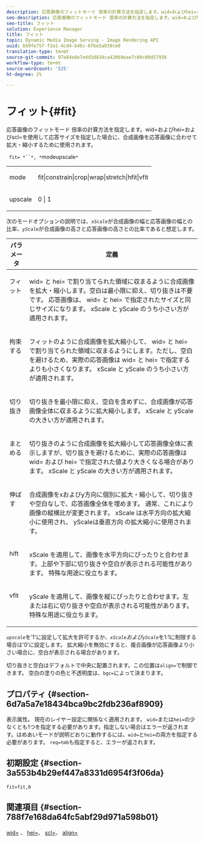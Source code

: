 ```yaml
---
description: 応答画像のフィットモード 倍率の計算方法を指定します。wid=およびhei=およびscl=を使用して応答サイズを指定した場合に、合成画像を応答画像に合わせて拡大・縮小するために使用されます。
seo-description: 応答画像のフィットモード 倍率の計算方法を指定します。wid=およびhei=およびscl=を使用して応答サイズを指定した場合に、合成画像を応答画像に合わせて拡大・縮小するために使用されます。
seo-title: フィット
solution: Experience Manager
title: フィット
topic: Dynamic Media Image Serving - Image Rendering API
uuid: 669fe757-f3a1-4cd4-b46c-6fbe5a039ce0
translation-type: tm+mt
source-git-commit: 97a84e8e7edd3d834ca42069eae7c09c00d57938
workflow-type: tm+mt
source-wordcount: '525'
ht-degree: 2%

---
```



# フィット{#fit}

応答画像のフィットモード 倍率の計算方法を指定します。wid=およびhei=およびscl=を使用して応答サイズを指定した場合に、合成画像を応答画像に合わせて拡大・縮小するために使用されます。

` fit= *``*, *`modeupscale`*`

<table id="simpletable_50FBDC6B7CB2448891DD0F491DEB5ACF"> 
 <tr class="strow"> 
  <td class="stentry"> <p> <span class="codeph"> <span class="varname"> mode  </span> </span> </p> </td> 
  <td class="stentry"> <p> <span class="codeph"> fit|constrain|crop|wrap|stretch|hfit|vfit  </span> </p> </td> 
 </tr> 
 <tr class="strow"> 
  <td class="stentry"> <p> <span class="codeph"> <span class="varname"> upscale  </span> </span> </p> </td> 
  <td class="stentry"> <p> <span class="codeph"> 0 | 1 </span> </p> </td> 
 </tr> 
</table>

次のモードオプションの説明では、*`xScale`*&#x200B;が合成画像の幅と応答画像の幅との比率、*`yScale`*&#x200B;が合成画像の高さと応答画像の高さとの比率であると想定します。

<table id="table_33408ECA9D164AFAA249F8589060545E"> 
 <thead> 
  <tr> 
   <th colname="col1" class="entry"> パラメータ </th> 
   <th colname="col2" class="entry"> 定義 </th> 
  </tr> 
 </thead>
 <tbody> 
  <tr valign="top"> 
   <td colname="col1"> <p> <span class="codeph"> フィット </span> </p> </td> 
   <td colname="col2"> <p><span class="codeph"> wid= </span>と<span class="codeph"> hei= </span>で割り当てられた領域に収まるように合成画像を拡大・縮小します。空白は最小限に抑え、切り抜きは不要です。 応答画像は、<span class="codeph"> wid= </span>と<span class="codeph"> hei= </span>で指定されたサイズと同じサイズになります。 <span class="varname"> xScale </span>と<span class="varname"> yScale </span>のうち小さい方が適用されます。 </p> </td> 
  </tr> 
  <tr valign="top"> 
   <td colname="col1"> <p> <span class="codeph"> 拘束する  </span> </p> </td> 
   <td colname="col2"> <p><span class="codeph">フィット</span>のように合成画像を拡大縮小して、<span class="codeph"> wid= </span>と<span class="codeph"> hei= </span>で割り当てられた領域に収まるようにします。ただし、空白を避けるため、実際の応答画像は<span class="codeph"> wid= </span>と<span class="codeph"> hei= </span>で指定するよりも小さくなります。 <span class="varname"> xScale </span>と<span class="varname"> yScale </span>のうち小さい方が適用されます。 </p> </td> 
  </tr> 
  <tr valign="top"> 
   <td colname="col1"> <p> <span class="codeph"> 切り抜き </span> </p> </td> 
   <td colname="col2"> <p>切り抜きを最小限に抑え、空白を含めずに、合成画像が応答画像全体に収まるように拡大縮小します。 <span class="varname"> xScale </span>と<span class="varname"> yScale </span>の大きい方が適用されます。 </p> </td> 
  </tr> 
  <tr valign="top"> 
   <td colname="col1"> <p> <span class="codeph"> まとめる </span> </p> </td> 
   <td colname="col2"> <p><span class="codeph">切り抜き</span>のように合成画像を拡大縮小して応答画像全体に表示しますが、切り抜きを避けるために、実際の応答画像は<span class="codeph"> wid= </span>および<span class="codeph"> hei= </span>で指定された値より大きくなる場合があります。 <span class="varname"> xScale </span>と<span class="varname"> yScale </span>の大きい方が適用されます。 </p> </td> 
  </tr> 
  <tr valign="top"> 
   <td colname="col1"> <p> <span class="codeph"> 伸ばす  </span> </p> </td> 
   <td colname="col2"> <p>合成画像をxおよびy方向に個別に拡大・縮小して、切り抜きや空白なしで、応答画像全体を埋めます。 通常、これにより画像の縦横比が変更されます。 <span class="varname"> xScale </span> は水平方向の拡大縮小に使用され、 <span class="varname"> yScaleは垂直方向 </span> の拡大縮小に使用されます。 </p> </td> 
  </tr> 
  <tr valign="top"> 
   <td colname="col1"> <p> <span class="codeph"> hift  </span> </p> </td> 
   <td colname="col2"> <p><span class="varname"> xScale </span>を適用して、画像を水平方向にぴったりと合わせます。上部や下部に切り抜きや空白が表示される可能性があります。 特殊な用途に役立ちます。 </p> </td> 
  </tr> 
  <tr valign="top"> 
   <td colname="col1"> <p> <span class="codeph"> vfit  </span> </p> </td> 
   <td colname="col2"> <p><span class="varname"> yScale </span>を適用して、画像を縦にぴったりと合わせます。左または右に切り抜きや空白が表示される可能性があります。 特殊な用途に役立ちます。 </p> </td> 
  </tr> 
 </tbody> 
</table>

*`upscale`*&#x200B;を&#39;1&#39;に設定して拡大を許可するか、*`xScale`*および&#x200B;*`yScale`*&#x200B;を1:1に制限する場合は&#39;0&#39;に設定します。 拡大縮小を無効にすると、複合画像が応答画像より小さい場合に、空白が表示される場合があります。

切り抜きと空白はデフォルトで中央に配置されます。この位置は`align=`で制御できます。 空白の塗りの色と不透明度は、`bgc=`によって決まります。

## プロパティ {#section-6d7a5a7e18434bca9bc2fdb236af8909}

表示属性。 現在のレイヤー設定に関係なく適用されます。 `wid=`または`hei=`の少なくとも1つを指定する必要があります。指定しない場合はエラーが返されます。はめあいモードが説明どおりに動作するには、`wid=`と`hei=`の両方を指定する必要があります。 `req=tmb`も指定すると、エラーが返されます。

## 初期設定 {#section-3a553b4b29ef447a8331d6954f3f06da}

`fit=fit,0`

## 関連項目 {#section-788f7e168da64fc5abf29d971a598b01}

[wid=](../../../../../is-api/http-ref/image-serving-api-ref/c-http-protocol-reference/c-command-reference/r-is-http-wid.md#reference-bfeadcb67bf4485f851eb21345527e47) 、 [hei=](../../../../../is-api/http-ref/image-serving-api-ref/c-http-protocol-reference/c-command-reference/r-is-http-hei.md#reference-6d6f556ccc0e4b98a815e8a5c1944a96)、 [scl=](../../../../../is-api/http-ref/image-serving-api-ref/c-http-protocol-reference/c-command-reference/r-scl.md#reference-b2a74e493d0d407e98fe350551ba3fcc)、 [align=](../../../../../is-api/http-ref/image-serving-api-ref/c-http-protocol-reference/c-command-reference/r-align.md#reference-b7d6b87c75124d78884f916dd6544bc7)
